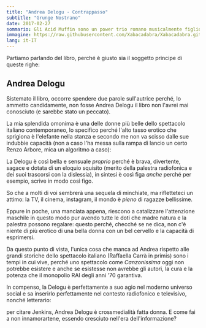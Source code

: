 ```yaml
---
title: "Andrea Delogu - Contrappasso"
subtitle: "Grunge Nostrano"
date: 2017-02-27
sommario: Gli Acid Muffin sono un power trio romano musicalmente figlio degli Stati Uniti degli anni '90, in particolar modo della (pseudo) definizione _grunge_, di casa a Seattle.
immagine: https://raw.githubusercontent.com/Xabacadabra/Xabacadabra.github.io/master/images/acid-muffin.jpg
lang: it-IT
---
```


Partiamo parlando del libro, perché è giusto sia il soggetto principe di queste righe:

## Andrea Delogu

Sistemato il libro, occorre spendere due parole sull'autrice perché, lo ammetto candidamente, non fosse Andrea Delogu il libro non l'avrei mai conosciuto (e sarebbe stato un peccato).

La mia splendida omonima è una delle donne più belle dello spettacolo italiano contemporaneo, lo specifico perché l'alto tasso erotico che sprigiona è l'elefante nella stanza e secondo me non va scisso dalle sue indubbie capacità (non a caso l'ha messa sulla rampa di lancio un certo Renzo Arbore, mica un algoritmo a caso):

La Delogu è così bella e sensuale _proprio_ perché è brava, divertente, sagace e dotata di un eloquio squisito (merito della palestra radiofonica e dei suoi trascorsi con la dislessia), in sintesi è così figa _anche_ perché per esempio, scrive in modo così figo.

So che a molti di voi sembrerà una sequela di minchiate, ma rifletteteci un attimo: la TV, il cinema, instagram, il mondo è _pieno_ di ragazze bellissime. 

Eppure in poche, una manciata appena, riescono a catalizzare l'attenzione maschile in questo modo pur avendo tutte le doti che madre natura e la palestra possono regalare: questo perché, checché se ne dica, non c'è niente di più erotico di una bella donna con un bel cervello e la capacità di esprimersi.

Da questo punto di vista, l'unica cosa che manca ad Andrea rispetto alle grandi storiche dello spettacolo italiano (Raffaella Carrà in primis) sono i tempi in cui vive, perché uno spettacolo come _Canzonissima_ oggi non potrebbe esistere e anche se esistesse non avrebbe gli autori, la cura e la potenza che il monopolio RAI degli anni '70 garantiva. 

In compenso, la Delogu è perfettamente a suo agio nel moderno universo social e sa inserirlo perfettamente nel contesto radiofonico e televisivo, nonché letterario: 

per citare Jenkins, Andrea Delogu è crossmedialità fatta donna. E come fai a non innamorartene, essendo cresciuto nell'era dell'informazione?